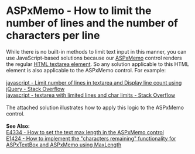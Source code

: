 # ASPxMemo - How to limit the number of lines and the number of characters per line


While there is no built-in methods to limit text input in this manner, you can use JavaScript-based solutions because our <a href="https://documentation.devexpress.com/#AspNet/clsDevExpressWebASPxMemotopic">ASPxMemo</a> control renders the regular <a href="http://www.w3schools.com/tags/tag_textarea.asp">HTML textarea element</a>. So any solution applicable to this HTML element is also applicable to the ASPxMemo control. For example:<br><br><a href="http://stackoverflow.com/questions/6501043/limit-number-of-lines-in-textarea-and-display-line-count-using-jquery">javascript - Limit number of lines in textarea and Display line count using jQuery - Stack Overflow</a> <br><a href="http://stackoverflow.com/questions/14259580/textarea-with-limited-lines-and-char-limits">javascript - textarea with limited lines and char limits - Stack Overflow</a> <br><br>The attached solution illustrates how to apply this logic to the ASPxMemo control.<br><br><strong>See Also:</strong><br><a href="https://www.devexpress.com/Support/Center/p/E4334">E4334 - How to set the text max length in the ASPxMemo control</a> <br><a href="https://www.devexpress.com/Support/Center/p/E1424">E1424 - How to implement the "characters remaining" functionality for ASPxTextBox and ASPxMemo using MaxLength</a>

<br/>


